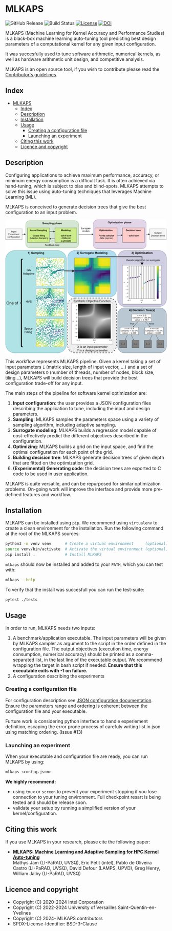 # MLKAPS

![GitHub Release](https://img.shields.io/github/v/release/MLCGO/MLKAPS)
![Build Status](https://github.com/MLCGO/MLKAPS/actions/workflows/python-app.yaml/badge.svg?branch=main)
[![License](https://img.shields.io/badge/License-BSD_3--Clause-blue.svg)](https://opensource.org/licenses/BSD-3-Clause)
[![DOI](https://zenodo.org/badge/DOI/10.5281/zenodo.15124953.svg)](https://doi.org/10.5281/zenodo.15124953)

MLKAPS (Machine Learning for Kernel Accuracy and Performance Studies) is a black-box machine learning auto-tuning tool predicting best design parameters of a computational kernel for any given input configuration.

It was succesfully used to tune software arithmetic, numerical kernels, as well as hardware arithmetic unit design, and competitive analysis.

MLKAPS is an open source tool, if you wish to contribute please read the [Contributor's guidelines](CONTRIBUTING.md).

## Index

- [MLKAPS](#mlkaps)
  - [Index](#index)
  - [Description](#description)
  - [Installation](#installation)
  - [Usage](#usage)
    - [Creating a configuration file](#creating-a-configuration-file)
    - [Launching an experiment](#launching-an-experiment)
  - [Citing this work](#citing-this-work)
  - [Licence and copyright](#licence-and-copyright)

## Description

Configuring applications to achieve maximum performance, accuracy, or minimum energy consumption is a difficult task. It is often achieved via hand-tuning, which is subject to bias and blind-spots. MLKAPS attempts to solve this issue using auto-tuning techniques that leverages Machine Learning (ML).

MLKAPS is conceived to generate decision trees that give the best configuration to an input problem.

![MLKAPS workflow chart](doc/workflow.png)
![MLKAPS workflow chart](doc/illustrated_workflow.png)

This workflow represents MLKAPS pipeline. Given a kernel taking a set of input parameters `I` (matrix size, length of input vector, ...) and a set of design parameters `D` (number of threads, number of nodes, block size, tiling...), MLKAPS will build decision trees that provide the best configuration trade-off for any input.

The main steps of the pipeline for software kernel optimization are:

1. **Input configuration**: the user provides a JSON configuration files describing the application to tune, including the input and design parameters.
2. **Sampling**: MLKAPS samples the parameters space using a variety of sampling algorithm, including adaptive sampling.
4. **Surrogate modeling**: MLKAPS builds a regression model capable of cost-effectively predict the different objectives described in the configuration.
5. **Optimizing**: MLKAPS builds a grid on the input space, and find the optimal configuration for each point of the grid.
6. **Building decision tree**: MLKAPS generate decision trees of given depth that are fitted on the optimization grid.
7. **(Experimental) Generating code**: the decision trees are exported to C code to be used in user application.

MLKAPS is quite versatile, and can be repurposed for similar optimization problems. On-going work will improve the interface and provide more pre-defined features and workflow.

## Installation

MLKAPS can be installed using `pip`. We recommend using `virtualenv` to create a clean environment for the installation.
Run the following command at the root of the MLKAPS sources:

```bash
python3 -m venv venv      # Create a virtual environment     (optional)
source venv/bin/activate  # Activate the virtual environment (optional)
pip install .             # Install MLKAPS
```

`mlkaps` should now be installed and added to your `PATH`, which you can test with:
```bash
mlkaps --help
```

To verify that the install was succesfull you can run the test-suite:

```bash
pytest ./tests
```

## Usage

In order to run, MLKAPS needs two inputs:

1. A benchmark/application executable. The input parameters will be given by MLKAPS sampler as argument to the script in the order defined in the configuration file. The output objectives (execution time, energy consumption, numerical accuracy) should be printed as a comma-separated list, in the last line of the executable output. We recommend wrapping the target in bash script if needed. **Ensure that this executable exits with -1 on failure.**
2. A configuration describing the experiments

### Creating a configuration file

For configuration description see [JSON configuration documentation](doc/json_conf.md). Ensure the parameters range and ordering is coherent between the configuration file and your executable.

Furture work is considering python interface to handle experiement definition, escaping the error prone process of carefuly writing list in json using matching ordering. (Issue #13)

### Launching an experiment

When your executable and configuration file are ready, you can run MLKAPS by using:
```bash
mlkaps <config.json>
```

**We highly recommend:**
* using `tmux` or `screen` to prevent your experiment stopping if you lose connection to your tuning environment. Full checkpoint resart is being tested and should be release soon.
* validate your setup by running a simplified version of your kernel/configuration.

## Citing this work

If you use MLKAPS in your research, please cite the following paper:

* [**MLKAPS: Machine Learning and Adaptive Sampling for HPC Kernel Auto-tuning**](https://arxiv.org/abs/2501.05811) <br> Mathys Jam (LI-PaRAD, UVSQ), Eric Petit (intel), Pablo de Oliveira Castro (LI-PaRAD, UVSQ), David Defour (LAMPS, UPVD), Greg Henry, William Jalby (LI-PaRAD, UVSQ)

## Licence and copyright

* Copyright (C) 2020-2024 Intel Corporation
* Copyright (C) 2022-2024 University of Versailles Saint-Quentin-en-Yvelines
* Copyright (C) 2024-  MLKAPS contributors
* SPDX-License-Identifier: BSD-3-Clause
